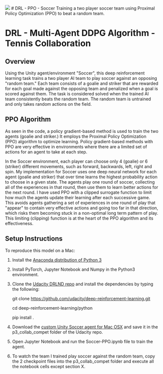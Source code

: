 <img src="https://s3.amazonaws.com/video.udacity-data.com/topher/2018/August/5b81cd05_soccer/soccer.png">
# DRL - PPO - Soccer
Training a two player soccer team using Proximal Policy Optimization (PPO) to beat a random team.

# DRL - Multi-Agent DDPG Algorithm - Tennis Collaboration

## Overview
Using the Unity agent/environment "Soccer", this deep reinforcement learning task trains a two player AI team to play soccer against an opposing "random team." Each team consists of a goalie and striker that are rewarded for each goal made against the opposing team and penalized when a goal is scored against them. The task is considered solved when the trained AI team consistently beats the random team. The random team is untrained and only takes random actions on the field.

## PPO Algorithm
As seen in the code, a policy gradient-based method is used to train the two agents (goalie and striker.) It employs the Proximal Policy Optimization (PPO) algorithm to optimize learning. Policy gradient-based methods with PPO are very effective in environments where there are a limited set of actions for an agent to take at each step. 

In the Soccer environment, each player can choose only 4 (goalie) or 6 (striker) different movements, such as forward, backwards, left, right and spin. My implementation for Soccer uses one deep neural network for each agent (goalie and striker) that over time learns the highest probability action to choose in a given state. The agents play one round of soccer, collecting all of the experiences in that round, then use them to learn better actions for the next round. I have used PPO with a clipped surrogate function to limit how much the agents update their learning after each successive game. This avoids agents gathering a set of experiences in one round of play that "appear" to contain very effective actions and going too far in that direction, which risks them becoming stuck in a non-optimal long term pattern of play. This limiting (clipping) function is at the heart of the PPO algorithm and its effectiveness.

## Setup Instructions

To reproduce this model on a Mac:

1. Install the <a href="https://www.anaconda.com/download/#macos">Anaconda distribution of Python 3</a>

2. Install PyTorch, Jupyter Notebook and Numpy in the Python3 environment.

3. Clone the <a href="https://github.com/udacity/deep-reinforcement-learning">Udacity DRLND repo</a> and install the dependencies by typing the following:

    git clone https://github.com/udacity/deep-reinforcement-learning.git

    cd deep-reinforcement-learning/python

    pip install .
    
4. Download the <a href="https://s3-us-west-1.amazonaws.com/udacity-drlnd/P3/Soccer/Soccer.app.zip">custom Unity Soccer agent for Mac OSX</a> and save it in the p3_collab_compet folder of the Udacity repo.

5. Open Jupyter Notebook and run the Soccer-PPO.ipynb file to train the agent. 

6. To watch the team I trained play soccer against the random team, copy the 2 checkpoint files into the p3_collab_compet folder and execute all the notebook cells except section X.
